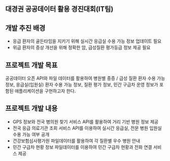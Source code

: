 ## 대경권 공공데이터 활용 경진대회(IT팀)
## 개발 추진 배경
* 응급 환자의 골든타임을 지키기 위해 실시간 응급실 수용 가능 정보 업데이트 필요
* 위급 환자의 증상 개선을 위해 정확한 암, 급성질환 평가등급 정보 제공 필요

## 프로젝트 개발 목표
공공데이터 오픈 API와 파일 데이터를 활용하여 병원별 중증 / 급성 질환 환자 수용 가능 정보, 응급실(입원실) 환자 수용 가능 정보, 질환 평가 정보, 민간 구급차 운영 정보가 포함된 애플리케이션을 구현하고자 한다.

## 프로젝트 개발 내용
* GPS 정보와 전국 병의원 찾기 서비스 API를 활용하여 거리 기반 병원 정보 제공
* 전국 응급 의료기관 조회 서비스 API를 이용하여 실시간 응급실, 전문 병원 입원실 수용 가능 여부 공개
* 건강보험심사평가원 파일데이터를 활용하여 각 질환별 우수 병원 안내
* 민간 구급차 현황 정보 파일데이터를 이용하여 민간 구급차 현황과 전화 연결 서비스 제공

## 
